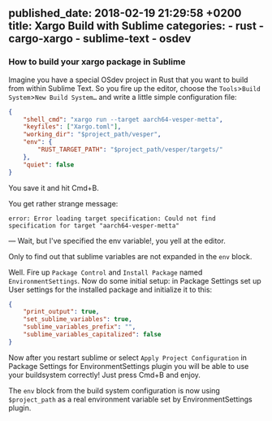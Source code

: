 published_date: 2018-02-19 21:29:58 +0200
title: Xargo Build with Sublime
categories:
    - rust
    - cargo-xargo
    - sublime-text
    - osdev
---
### How to build your xargo package in Sublime

Imagine you have a special OSdev project in Rust that you want to build from within Sublime Text. So you fire up the editor, choose the `Tools`>`Build System`>`New Build System…` and write a little simple configuration file:

``` json
{
    "shell_cmd": "xargo run --target aarch64-vesper-metta",
    "keyfiles": ["Xargo.toml"],
    "working_dir": "$project_path/vesper",
    "env": {
        "RUST_TARGET_PATH": "$project_path/vesper/targets/"
    },
    "quiet": false
}
```

You save it and hit Cmd+B.

You get rather strange message:

``` text
error: Error loading target specification: Could not find specification for target "aarch64-vesper-metta"
```

— Wait, but I've specified the env variable!, you yell at the editor.

Only to find out that sublime variables are not expanded in the `env` block.



Well. Fire up `Package Control` and `Install Package` named `EnvironmentSettings`. Now do some initial setup: in Package Settings set up User settings for the installed package and initialize it to this:

```json
{
    "print_output": true,
    "set_sublime_variables": true,
    "sublime_variables_prefix": "",
    "sublime_variables_capitalized": false
}
```

Now after you restart sublime or select `Apply Project Configuration` in Package Settings for EnvironmentSettings plugin you will be able to use your buildsystem correctly! Just press Cmd+B and enjoy.

The `env` block from the build system configuration is now using `$project_path` as a real environment variable set by EnvironmentSettings plugin.

